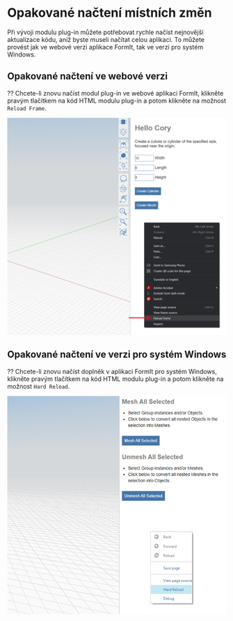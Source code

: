 # Opakované načtení místních změn

Při vývoji modulu plug-in můžete potřebovat rychle načíst nejnovější aktualizace kódu, aniž byste museli načítat celou aplikaci. To můžete provést jak ve webové verzi aplikace FormIt, tak ve verzi pro systém Windows.

## Opakované načtení ve webové verzi

?? Chcete-li znovu načíst modul plug-in ve webové aplikaci FormIt, klikněte pravým tlačítkem na kód HTML modulu plug-in a potom klikněte na možnost `Reload Frame`.

![](<../../../.gitbook/assets/d11 (1).png>)

## Opakované načtení ve verzi pro systém Windows

?? Chcete-li znovu načíst doplněk v aplikaci FormIt pro systém Windows, klikněte pravým tlačítkem na kód HTML modulu plug-in a potom klikněte na možnost `Hard Reload`.

![](../../../.gitbook/assets/d18.png)
